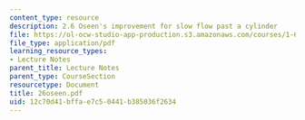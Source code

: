 ```yaml
---
content_type: resource
description: 2.6 Oseen's improvement for slow flow past a cylinder
file: https://ol-ocw-studio-app-production.s3.amazonaws.com/courses/1-63-advanced-fluid-dynamics-of-the-environment-fall-2002/12c70d41bffae7c50441b385036f2634_26oseen.pdf
file_type: application/pdf
learning_resource_types:
- Lecture Notes
parent_title: Lecture Notes
parent_type: CourseSection
resourcetype: Document
title: 26oseen.pdf
uid: 12c70d41-bffa-e7c5-0441-b385036f2634
---
```

